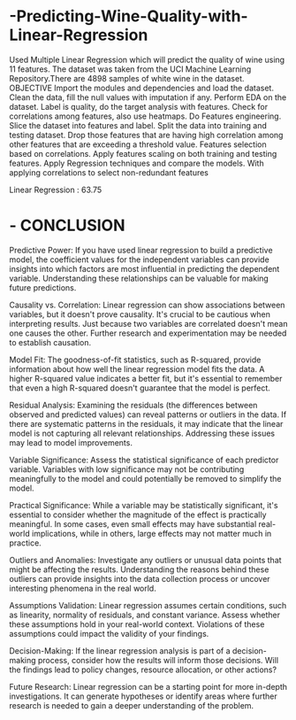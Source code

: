 # -Predicting-Wine-Quality-with-Linear-Regression
Used Multiple Linear Regression which will predict the quality of wine using 11 features. The dataset was taken from the UCI Machine Learning Repository.There are 4898 samples of white wine in the dataset.
OBJECTIVE
Import the modules and dependencies and load the dataset.
Clean the data, fill the null values with imputation if any.
Perform EDA on the dataset.
Label is quality, do the target analysis with features.
Check for correlations among features, also use heatmaps.
Do Features engineering.
Slice the dataset into features and label.
Split the data into training and testing dataset.
Drop those features that are having high correlation among other features that are exceeding a threshold value.
Features selection based on correlations.
Apply features scaling on both training and testing features.
Apply Regression techniques and compare the models.
With applying correlations to select non-redundant features

Linear Regression : 63.75
# - CONCLUSION
Predictive Power: If you have used linear regression to build a predictive model, the coefficient values for the independent variables can provide insights into which factors are most influential in predicting the dependent variable. Understanding these relationships can be valuable for making future predictions.

Causality vs. Correlation: Linear regression can show associations between variables, but it doesn't prove causality. It's crucial to be cautious when interpreting results. Just because two variables are correlated doesn't mean one causes the other. Further research and experimentation may be needed to establish causation.

Model Fit: The goodness-of-fit statistics, such as R-squared, provide information about how well the linear regression model fits the data. A higher R-squared value indicates a better fit, but it's essential to remember that even a high R-squared doesn't guarantee that the model is perfect.

Residual Analysis: Examining the residuals (the differences between observed and predicted values) can reveal patterns or outliers in the data. If there are systematic patterns in the residuals, it may indicate that the linear model is not capturing all relevant relationships. Addressing these issues may lead to model improvements.

Variable Significance: Assess the statistical significance of each predictor variable. Variables with low significance may not be contributing meaningfully to the model and could potentially be removed to simplify the model.

Practical Significance: While a variable may be statistically significant, it's essential to consider whether the magnitude of the effect is practically meaningful. In some cases, even small effects may have substantial real-world implications, while in others, large effects may not matter much in practice.

Outliers and Anomalies: Investigate any outliers or unusual data points that might be affecting the results. Understanding the reasons behind these outliers can provide insights into the data collection process or uncover interesting phenomena in the real world.

Assumptions Validation: Linear regression assumes certain conditions, such as linearity, normality of residuals, and constant variance. Assess whether these assumptions hold in your real-world context. Violations of these assumptions could impact the validity of your findings.

Decision-Making: If the linear regression analysis is part of a decision-making process, consider how the results will inform those decisions. Will the findings lead to policy changes, resource allocation, or other actions?

Future Research: Linear regression can be a starting point for more in-depth investigations. It can generate hypotheses or identify areas where further research is needed to gain a deeper understanding of the problem.

